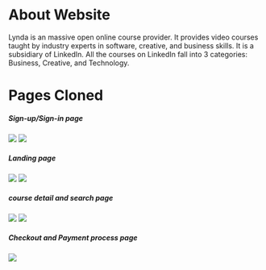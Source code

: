 
# About Website
Lynda is an massive open online course provider. It provides video courses taught by industry experts in software, creative, and business skills. It is a subsidiary of LinkedIn. All the courses on LinkedIn fall into 3 categories: Business, Creative, and Technology.

# Pages Cloned 

<h5>Sign-up/Sign-in page</h5>

<img src="https://miro.medium.com/max/875/0*psCiab_zBzeA97pu.png">
<img src="https://miro.medium.com/max/875/0*Ser-i2bALz1tBhEW.png">
 
<h5>Landing page</h5>
<img src="https://miro.medium.com/max/875/0*rGmOt0ojF0DdS-kA.png">
<img src="https://miro.medium.com/max/875/0*PrO41xw7iDVmfpWM.png">

<h5>course detail and search page</h5>
<img src="https://miro.medium.com/max/875/0*vdl-6yDoaN6rxhVV.png">
<img src="https://miro.medium.com/max/875/0*xxZTtYZ1tePTVJQz.png">


<h5>Checkout and Payment process page</h5>
<img src="https://miro.medium.com/max/875/0*pS_y691OViTLXvP5.png">





